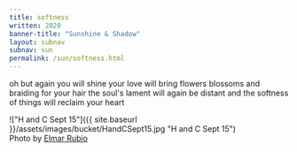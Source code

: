```yaml
---
title: softness
written: 2020
banner-title: "Sunshine & Shadow" 
layout: subnav
subnav: sun
permalink: /sun/softness.html
---
```


<div class="poem">
oh but again  
you will shine  
your love  
will bring flowers  
blossoms and braiding  
for your hair  
the soul's lament  
will again  
be distant  
and the softness  
of things  
will reclaim  
your heart
</div>

!["H and C Sept 15"]({{ site.baseurl }}/assets/images/bucket/HandCSept15.jpg "H and C Sept 15")  
Photo by [Elmar Rubio](http://elmarrubiophotography.weebly.com/)
